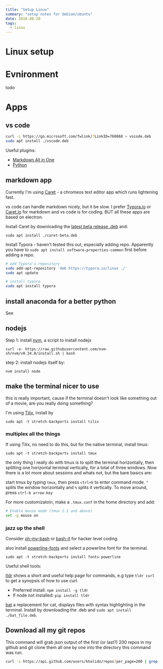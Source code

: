 ```yaml
---
title: "Setup Linux"
summary: "setup notes for debian/ubuntu"
date: 2018-09-20
tags:
  - linux
---
```


# Linux setup

# Evnironment

todo

# Apps

## vs code

```bash
curl -L https://go.microsoft.com/fwlink/?LinkID=760868 > vscode.deb
sudo apt install ./vscode.deb
```

Useful plugins:

- [Markdown All in One](https://marketplace.visualstudio.com/items?itemName=yzhang.markdown-all-in-one)
- [Python](https://marketplace.visualstudio.com/items?itemName=ms-python.python)

## markdown app

Currently I'm using [Caret](http://thomaswilburn.net/caret/) - a chromeos text editor app which runs lightening fast.

vs code can handle markdown nicely, but it be slow. I prefer [Typora.io](https://typora.io/) or [Caret.io](http://caret.io/) for markdown and vs code is for coding. BUT all these apps are based on electron.

Install Caret by downloading the [latest beta release .deb](https://github.com/careteditor/releases-beta/releases) and:

`sudo apt install ./caret-beta.deb`

Install Typora - haven't tested this out, especially adding repo. Apparently you have to `sudo apt install software-properties-common` first before adding a repo.

```bash
# add Typora's repository
sudo add-apt-repository 'deb https://typora.io/linux ./'
sudo apt update

# install typora
sudo apt install typora
```

## install anaconda for a better python

See

## nodejs

Step 1: install [nvm](https://github.com/nvm-sh/nvm#install--update-script), a script to install nodejs

`curl -o- https://raw.githubusercontent.com/nvm-sh/nvm/v0.34.0/install.sh | bash`

step 2: install nodejs itself by:

`nvm install node`

## make the terminal nicer to use

this is really important, cause if the terminal doesn't look like something out of a movie, are you really doing something?

I'm using [Tilix](https://gnunn1.github.io/tilix-web/), install by

`sudo apt -t stretch-backports install tilix`

### multiplex all the things

If using Tilix, no need to do this, but for the native terminal, install tmux:

`sudo apt -t stretch-backports install tmux`

the only thing I really do with tmux is to split the terminal horizontally, then splitting one horizontal terminal vertically, for a total of three windows. Now there is a lot more about sessions and whats not, but the bare basics are:

start tmux by typing `tmux`, then press `ctrl+b` to enter command mode. `"` splits the window horizontally and `%` splits it vertically. To move around, press `ctrl-b arrow-key`

For more customizatoin, make a `.tmux.conf` in the home directory and add:

```bash
# Enable mouse mode (tmux 2.1 and above)
set -g mouse on
```

### jazz up the shell

Consider [oh-my-bash](https://github.com/ohmybash/oh-my-bash) or [bash-it](https://github.com/ohmybash/oh-my-bash) for hacker level coding.

also install [powerline-fonts](https://github.com/powerline/fonts) and select a powerline font for the terminal.

`sudo apt -t stretch-backports install fonts-powerline`

Useful shell tools:

[tldr](https://tldr.sh) shows a short and useful help page for commands, e.g type `tldr curl` to get a synopsis of how to use curl.

- Preferred install: `npm install -g tldr`
- If node not installed: `pip install tldr`

[bat](https://github.com/sharkdp/bat) a replacement for cat, displays files with syntax highlighting in the terminal. Install by downloading the .deb and `sudo apt install ./bat_file.deb`.

## Download all my git repos

This command will grab json output of the first (or last?) 200 repos in my github and git clone them all one by one into the directory this command was run.

```bash
curl -s https://api.github.com/users/khalido/repos?per_page=200 | grep \"clone_url\" | awk '{print $2}' | sed -e 's/"//g' -e 's/,//g' | xargs -n1 git clone
```
